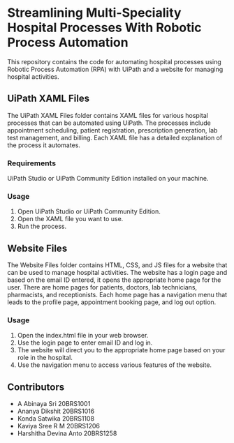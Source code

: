 # Streamlining Multi-Speciality Hospital Processes With Robotic Process Automation
This repository contains the code for automating hospital processes using Robotic Process Automation (RPA) with UiPath and a website for managing hospital activities.

## UiPath XAML Files
The UiPath XAML Files folder contains XAML files for various hospital processes that can be automated using UiPath. The processes include appointment scheduling, patient registration, prescription generation, lab test management, and billing. Each XAML file has a detailed explanation of the process it automates.

### Requirements
UiPath Studio or UiPath Community Edition installed on your machine.
### Usage
1. Open UiPath Studio or UiPath Community Edition.
2. Open the XAML file you want to use.
3. Run the process.
## Website Files
The Website Files folder contains HTML, CSS, and JS files for a website that can be used to manage hospital activities. The website has a login page and based on the email ID entered, it opens the appropriate home page for the user. There are home pages for patients, doctors, lab technicians, pharmacists, and receptionists. Each home page has a navigation menu that leads to the profile page, appointment booking page, and log out option.

### Usage
1. Open the index.html file in your web browser.
2. Use the login page to enter email ID and log in.
3. The website will direct you to the appropriate home page based on your role in the hospital.
4. Use the navigation menu to access various features of the website.
## Contributors
- A Abinaya Sri 20BRS1001
- Ananya Dikshit 20BRS1016
- Konda Satwika 20BRS1108
- Kaviya Sree R M 20BRS1206
- Harshitha Devina Anto 20BRS1258 
